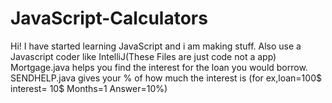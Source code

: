 # JavaScript-Calculators
Hi!
I have started learning JavaScript and i am making stuff.
Also use a Javascript coder like IntelliJ(These Files are just code not a app)
Mortgage.java helps you find the interest for the loan you would borrow.
SENDHELP.java gives your % of how much the interest is
(for ex,loan=100$ interest= 10$ Months=1 Answer=10%)
